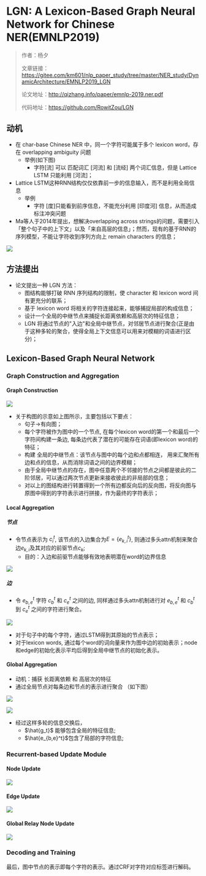 # LGN: A Lexicon-Based Graph Neural Network for Chinese NER(EMNLP2019)

> 作者：杨夕
> 
> 文章链接：https://gitee.com/km601/nlp_paper_study/tree/master/NER_study/DynamicArchitecture/EMNLP2019_LGN
> 
> 论文地址：http://qizhang.info/paper/emnlp-2019.ner.pdf
> 
> 代码地址：https://github.com/RowitZou/LGN

## 动机

- 在 char-base Chinese NER 中，同一个字符可能属于多个 lexicon word，存在 overlapping ambiguity 问题
  - 举例(如下图)
    - 字符[流] 可以 匹配词汇 [河流] 和 [流经] 两个词汇信息，但是 Lattice LSTM 只能利用 [河流]；
- Lattice LSTM这种RNN结构仅仅依靠前一步的信息输入，而不是利用全局信息
  - 举例
    - 字符 [度]只能看到前序信息，不能充分利用 [印度河] 信息，从而造成标注冲突问题
- Ma等人于2014年提出，想解决overlapping across strings的问题，需要引入「整个句子中的上下文」以及「来自高层的信息」；然而，现有的基于RNN的序列模型，不能让字符收到序列方向上 remain characters 的信息；


![](img/20200706082159.png)

## 方法提出

- 论文提出一种 LGN 方法：
  - 图结构能够打破 RNN 序列结构的限制，使 character 和 lexicon word 间有更充分的联系；
  - 基于 lexicon word 将相关的字符连接起来，能够捕捉局部的构成信息；
  - 设计一个全局的中继节点来捕捉长距离依赖和高层次的特征信息；
  - LGN 将通过节点的"入边"和全局中继节点，对邻居节点进行聚合(正是由于这种多轮的聚合，使得全局上下文信息可以用来对模糊的词语进行区分)；

## Lexicon-Based Graph Neural Network

### Graph Construction and Aggregation

#### Graph Construction 

![](img/20200706083837.png)


- 关于构图的示意如上图所示，主要包括以下要点：
  - 句子->有向图；
  - 每个字符被作为图中的一个节点, 在每个lexicon word的第一个和最后一个字符间构建一条边, 每条边代表了潜在的可能存在词语(即lexicon word)的特征；
  - 构建 全局的中继节点：该节点与图中的每个边和点都相连， 用来汇聚所有边和点的信息，从而消除词语之间的边界模糊；
  - 由于全局中继节点的存在，图中任意两个不邻接的节点之间都是彼此的二阶邻居，可以通过两次节点更新来接收彼此的非局部的信息；
  - 对以上的图结构进行转置得到一个所有边都反向后的反向图，将反向图与原图中得到的字符表示进行拼接，作为最终的字符表示；

#### Local Aggregation

##### 节点

- 令节点表示为 $c_i^t$, 该节点的入边集合为$E=\{e_{k,i}^t\}$, 则通过多头attn机制来聚合边$e_{k,i}$及其对应的前驱节点$c_k$;
  - 目的：入边和前驱节点能够有效地表明潜在word的边界信息
  
![](img/20200706085117.png)

##### 边

- 令 $e_{b,e}^t$ 字符 $c_b^t$ 和 $c_e^t$ 之间的边, 同样通过多头attn机制进行对 $e_{b,e}^t$ 和 $c_b^t$ 到 $c_e^t$ 之间的字符进行聚合。

![](img/20200706085446.png)

- 对于句子中的每个字符，通过LSTM得到其原始的节点表示；
- 对于lexicon words, 通过每个word的词向量来作为图中边的初始表示；node和edge的初始化表示平均后得到全局中继节点的初始化表示。

#### Global Aggregation

- 动机：捕获 长距离依赖 和 高层次的特征
- 通过全局节点对每条边和节点的表示进行聚合 （如下图）

![](img/20200706085842.png)

![](img/20200706085916.png)

- 经过这样多轮的信息交换后，
  - $\hat{g_t}$ 能够包含全局的特征信息;
  - $\hat{e_{b,e}^t}$包含了局部的字符信息;

### Recurrent-based Update Module

#### Node Update

![](img/20200706090238.png)

#### Edge Update

![](img/20200706090317.png)

#### Global Relay Node Update

![](img/20200706090350.png)

### Decoding and Training

最后，图中节点的表示即每个字符的表示。通过CRF对字符对应标签进行解码。


